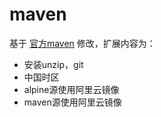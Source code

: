 # maven 

基于 [官方maven](https://hub.docker.com/_/maven/) 修改，扩展内容为：

* 安装unzip，git
* 中国时区
* alpine源使用阿里云镜像
* maven源使用阿里云镜像

